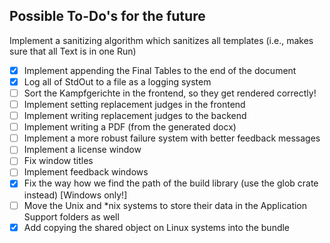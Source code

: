 ## Possible To-Do's for the future
Implement a sanitizing algorithm which sanitizes all templates (i.e., makes sure that all Text is in one Run)
- [x] Implement appending the Final Tables to the end of the document
- [x] Log all of StdOut to a file as a logging system
- [ ] Sort the Kampfgerichte in the frontend, so they get rendered correctly!
- [ ] Implement setting replacement judges in the frontend
- [ ] Implement writing replacement judges to the backend
- [ ] Implement writing a PDF (from the generated docx)
- [ ] Implement a more robust failure system with better feedback messages
- [ ] Implement a license window
- [ ] Fix window titles
- [ ] Implement feedback windows
- [x] Fix the way how we find the path of the build library (use the glob crate instead) [Windows only!]
- [ ] Move the Unix and *nix systems to store their data in the Application Support folders as well
- [x] Add copying the shared object on Linux systems into the bundle
